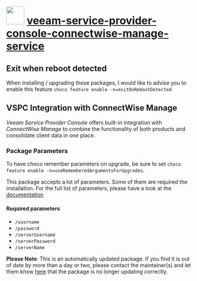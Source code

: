 ﻿# <img src="https://cdn.jsdelivr.net/gh/mkevenaar/chocolatey-packages@a0844ac8358fcf34bbef6283cbe0408b8705a988/icons/veeam-service-provider-console-connectwise-manage-service.png" width="48" height="48"/> [veeam-service-provider-console-connectwise-manage-service](https://community.chocolatey.org/packages/veeam-service-provider-console-connectwise-manage-service)

## Exit when reboot detected

When installing / upgrading these packages, I would like to advise you to enable this feature `choco feature enable -n=exitOnRebootDetected`

## VSPC Integration with ConnectWise Manage

_Veeam Service Provider Console_ offers built-in integration with _ConnectWise Manage_ to combine the functionality of both products and consolidate client data in one place.

### Package Parameters

To have choco remember parameters on upgrade, be sure to set `choco feature enable -n=useRememberedArgumentsForUpgrades`.

This package accepts a lot of parameters. Some of them are required the installation. For the full list of parameters, please have a look at the [documentation](https://github.com/mkevenaar/chocolatey-packages/blob/master/automatic/veeam-service-provider-console-connectwise-manage-service/PARAMETERS.md)

#### Required parameters

* `/username`
* `/password`
* `/serverUsername`
* `/serverPassword`
* `/serverName`

<!-- PARAMETERS.md -->
**Please Note**: This is an automatically updated package. If you find it is
out of date by more than a day or two, please contact the maintainer(s) and
let them know [here](https://github.com/mkevenaar/chocolatey-packages/issues) that the package is no longer updating correctly.
